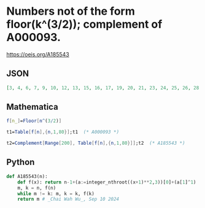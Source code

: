 # Numbers not of the form floor\(k^\(3/2\)\); complement of A000093\.
https://oeis.org/A185543
## JSON
```JSON
[3, 4, 6, 7, 9, 10, 12, 13, 15, 16, 17, 19, 20, 21, 23, 24, 25, 26, 28, 29, 30, 32, 33, 34, 35, 37, 38, 39, 40, 42, 43, 44, 45, 47, 48, 49, 50, 51, 53, 54, 55, 56, 57, 59, 60, 61, 62, 63, 65, 66, 67, 68, 69, 71, 72, 73, 74, 75, 77, 78, 79, 80, 81, 83, 84, 85, 86, 87, 88, 90]
```
## Mathematica
```Mathematica
f[n_]=Floor[n^(3/2)]
```
```Mathematica
t1=Table[f[n],{n,1,80}];t1  (* A000093 *)
```
```Mathematica
t2=Complement[Range[200], Table[f[n],{n,1,80}]];t2  (* A185543 *)
```
## Python
```Python
def A185543(n):
    def f(x): return n-1+(a:=integer_nthroot((x+1)**2,3))[0]+(a[1]^1)
    m, k = n, f(n)
    while m != k: m, k = k, f(k)
    return m # _Chai Wah Wu_, Sep 10 2024
```
